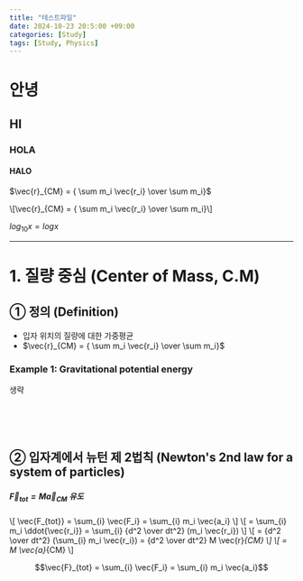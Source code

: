 ```yaml
---
title: "테스트파일"
date: 2024-10-23 20:5:00 +09:00
categories: [Study]
tags: [Study, Physics]
---
```


# 안녕

## HI

### HOLA

#### HALO


$`\vec{r}_{CM} = { \sum m_i \vec{r_i} \over \sum m_i}`$


\\[\vec{r}_{CM} = { \sum m_i \vec{r_i} \over \sum m_i}\\]


$`log_{10}x = logx`$

---


# 1. 질량 중심 (Center of Mass, C.M)
## ① 정의 (Definition)
- 입자 위치의 질량에 대한 가중평균
-  $\vec{r}_{CM} = { \sum m_i \vec{r_i} \over \sum m_i}$
### Example 1: Gravitational potential energy
생략

<br><br><br>

## ② 입자계에서 뉴턴 제 2법칙 (Newton's 2nd law for a system of particles)
##### $\vec{F}_{tot} = M \vec{a}_{CM}$ 유도

\\[
\vec{F_{tot}} = \sum_{i} \vec{F_i} = \sum_{i} m_i \vec{a_i}
\\]
\\[
= \sum_{i} m_i \ddot{\vec{r_i}} = \sum_{i} {d^2 \over dt^2} (m_i \vec{r_i})
\\]
\\[
= {d^2 \over dt^2} (\sum_{i} m_i \vec{r_i}) = {d^2 \over dt^2} M \vec{r}_{CM}
\\]
\\[
= M \vec{a}_{CM}
\\]


```math
\vec{F}_{tot} = \sum_{i} \vec{F_i} = \sum_{i} m_i \vec{a_i}
```